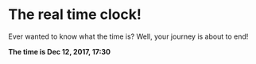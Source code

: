 # The real time clock!

Ever wanted to know what the time is? Well, your journey is about to end!

**The time is Dec 12, 2017, 17:30**